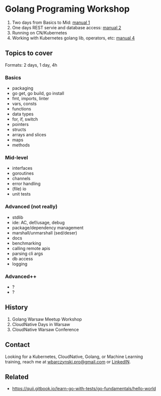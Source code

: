 # Golang Programing Workshop

1. Two days from Basics to Mid: [manual 1](1_two_days_beginner/introduction.pdf)
2. One days REST servie and database access: [manual 2](2_one_day_rest_service/main.pdf)
3. Running on CN/Kubernetes
4. Working with Kubernetes golang lib, operators, etc: [manual 4](4_kubernetes/main.pdf)

## Topics to cover

Formats: 2 days, 1 day, 4h

### Basics

- packaging
- go get, go build, go install
- fmt, imports, linter
- vars, consts
- functions
- data types
- for, if, switch
- pointers
- structs
- arrays and slices
- maps
- methods

### Mid-level

- interfaces
- goroutines
- channels
- error handling
- (file) io
- unit tests

### Advanced (not really)

- stdlib
- ide: AC, def/usage, debug
- package/dependency management
- marshall/unmarshall (sed/deser)
- docs
- benchmarking
- calling remote apis
- parsing cli args
- db access
- logging

### Advanced++

- ?
- ?

## History

1. Golang Warsaw Meetup Workshop
2. CloudNative Days in Warsaw
3. CloudNative Warsaw Conference

## Contact 

Looking for a Kubernetes, CloudNative, Golang, or Machine Learning training, reach me at
wbarczynski.pro@gmail.com or [LinkedIN](https://www.linkedin.com/in/wojciechbarczynski/).


## Related

- https://quii.gitbook.io/learn-go-with-tests/go-fundamentals/hello-world
